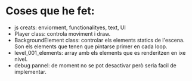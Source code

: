 # Coses que he fet:
- js creats: enviorment, functionalityes, text, UI
- Player class: controla moviment i draw.
- BackgroundElement class: controlar els elements statics de l'escena. Son els elements que tenen que pintarse primer en cada loop.
- level_001_elements: array amb els elements que es renderitzen en ixe nivel.
- debug pannel: de moment no se pot desactivar però seria facil de implementar.